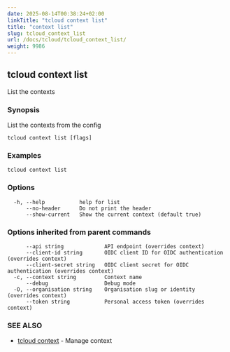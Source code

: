 ```yaml
---
date: 2025-08-14T00:38:24+02:00
linkTitle: "tcloud context list"
title: "context list"
slug: tcloud_context_list
url: /docs/tcloud/tcloud_context_list/
weight: 9986
---
```

## tcloud context list

List the contexts

### Synopsis

List the contexts from the config

```
tcloud context list [flags]
```

### Examples

```
tcloud context list
```

### Options

```
  -h, --help           help for list
      --no-header      Do not print the header
      --show-current   Show the current context (default true)
```

### Options inherited from parent commands

```
      --api string             API endpoint (overrides context)
      --client-id string       OIDC client ID for OIDC authentication (overrides context)
      --client-secret string   OIDC client secret for OIDC authentication (overrides context)
  -c, --context string         Context name
      --debug                  Debug mode
  -O, --organisation string    Organisation slug or identity (overrides context)
      --token string           Personal access token (overrides context)
```

### SEE ALSO

* [tcloud context](/docs/tcloud/tcloud_context/)	 - Manage context

